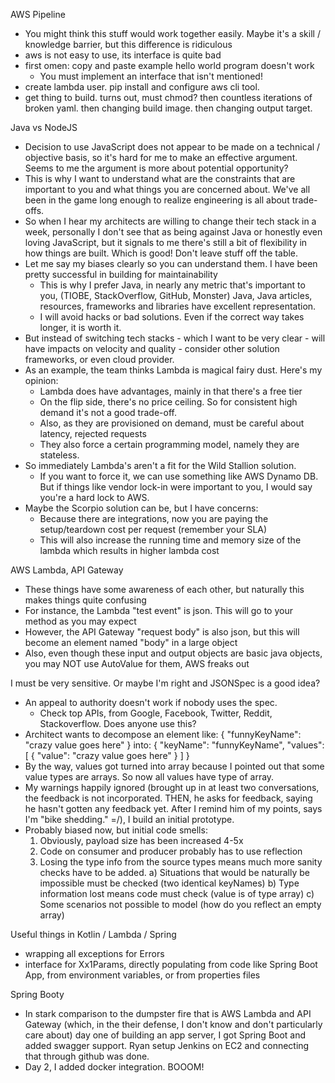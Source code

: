 AWS Pipeline
* You might think this stuff would work together easily.  Maybe it's a skill / knowledge barrier, but this difference
is ridiculous
* aws is not easy to use, its interface is quite bad
* first omen: copy and paste example hello world program doesn't work
  * You must implement an interface that isn't mentioned!
* create lambda user. pip install and configure aws cli tool.
* get thing to build. turns out, must chmod? then countless iterations of broken yaml. then changing build image. then changing output target.

Java vs NodeJS

* Decision to use JavaScript does not appear to be made on a technical / objective basis, so it's hard for me to
make an effective argument.  Seems to me the argument is more about potential opportunity?
* This is why I want to understand what are the constraints that are important to you and what things you are 
concerned about.  We've all been in the game long enough to realize engineering is all about trade-offs.
* So when I hear my architects are willing to change their tech stack in a week, personally I don't see that as
being against Java or honestly even loving JavaScript, but it signals to me there's still a bit of flexibility in
how things are built.  Which is good!  Don't leave stuff off the table.
* Let me say my biases clearly so you can understand them.  I have been pretty successful in building for maintainability
  * This is why I prefer Java, in nearly any metric that's important to you, (TIOBE, StackOverflow, GitHub, Monster)
  Java, Java articles, resources, frameworks and libraries have excellent representation.
  * I will avoid hacks or bad solutions.  Even if the correct way takes longer, it is worth it.
* But instead of switching tech stacks - which I want to be very clear - will have impacts on velocity and quality -
consider other solution frameworks, or even cloud provider.
* As an example, the team thinks Lambda is magical fairy dust.  Here's my opinion:
  * Lambda does have advantages, mainly in that there's a free tier
  * On the flip side, there's no price ceiling.  So for consistent high demand it's not a good trade-off.
  * Also, as they are provisioned on demand, must be careful about latency, rejected requests
  * They also force a certain programming model, namely they are stateless.
* So immediately Lambda's aren't a fit for the Wild Stallion solution.
  * If you want to force it, we can use something like AWS Dynamo DB.  But if things like vendor lock-in were important to you,
  I would say you're a hard lock to AWS.
* Maybe the Scorpio solution can be, but I have concerns:
  * Because there are integrations, now you are paying the setup/teardown cost per request (remember your SLA)
  * This will also increase the running time and memory size of the lambda which results in higher lambda cost
  

AWS Lambda, API Gateway
* These things have some awareness of each other, but naturally this makes things quite confusing
* For instance, the Lambda "test event" is json.  This will go to your method as you may expect
* However, the API Gateway "request body" is also json, but this will become an element named "body" in a large object
* Also, even though these input and output objects are basic java objects, you may NOT use AutoValue for them, AWS freaks out

I must be very sensitive.  Or maybe I'm right and JSONSpec is a good idea?
* An appeal to authority doesn't work if nobody uses the spec.
  * Check top APIs, from Google, Facebook, Twitter, Reddit, Stackoverflow.  Does anyone use this?
* Architect wants to decompose an element like: { "funnyKeyName": "crazy value goes here" } 
  into: { "keyName": "funnyKeyName", "values": [ { "value": "crazy value goes here" } ] }
* By the way, values got turned into array because I pointed out that some value types are arrays.  So now all values have
  type of array.
* My warnings happily ignored (brought up in at least two conversations, the feedback is not incorporated.  THEN, he asks for
  feedback, saying he hasn't gotten any feedback yet.  After I remind him of my points, says I'm "bike shedding." =/), 
  I build an initial prototype.
* Probably biased now, but initial code smells:
  1) Obviously, payload size has been increased 4-5x
  2) Code on consumer and producer probably has to use reflection
  3) Losing the type info from the source types means much more sanity checks have to be added.
      a) Situations that would be naturally be impossible must be checked (two identical keyNames)
      b) Type information lost means code must check (value is of type array)
      c) Some scenarios not possible to model (how do you reflect an empty array)
      
      
Useful things in Kotlin / Lambda / Spring
* wrapping all exceptions for Errors
* interface for Xx1Params, directly populating from code like Spring Boot App, from environment variables, or from properties files

Spring Booty

* In stark comparison to the dumpster fire that is AWS Lambda and API Gateway (which, in the their defense, I don't know
and don't particularly care about) day one of building an app server, I got Spring Boot and added swagger support.
Ryan setup Jenkins on EC2 and connecting that through github was done.
* Day 2, I added docker integration.  BOOOM!
